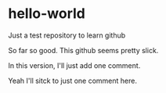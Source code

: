 # hello-world
Just a test repository to learn github

So far so good.  This github seems pretty slick.

In this version, I'll just add one comment.

Yeah I'll sitck to just one comment here.